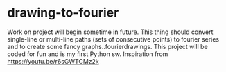 # drawing-to-fourier
Work on project will begin sometime in future. This thing should convert single-line or multi-line paths (sets of consecutive points) to fourier series and to create some fancy graphs..fourierdrawings. This project will be coded for fun and is my first Python sw. Inspiration from https://youtu.be/r6sGWTCMz2k
